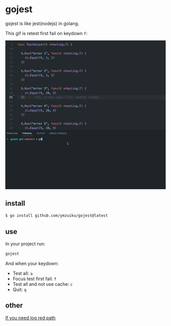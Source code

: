 # gojest

gojest is like jest(nodejs) in golang.

This gif is retest first fail on keydown `f`:

![](./gojest.gif)

## install

```sh
$ go install github.com/ymzuiku/gojest@latest
```

## use

In your project run:

```sh
gojest
```

And when your keydown:

- Test all: `a`
- Focus test first fail: `f`
- Test all and not use cache: `c`
- Quit: `q`

## other

[If you need log red path](./README_it.md)
